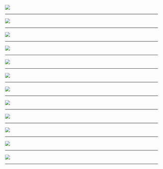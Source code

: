 ![](./assets/648_428148.svg)

<!--
Before we dive into Kubernetes, let's take the time to explore how the infrastructure has evolved.

#docker-title

-->

---
![](./assets/648_428146.svg)

<!--
1/5
In the past few years. the industry has experienced a shift towards developing ...

#docker-monolith-1

-->

---
![](./assets/648_428143.svg)

<!--
2/5
... smaller and more focused applications.

#docker-monolith-2

-->

---
![](./assets/648_428139.svg)

<!--
3/5
It comes as no surprise that more and more companies are breaking down their apps into a set of decoupled and independent components.

#docker-monolith-3

-->

---
![](./assets/648_428130.svg)

<!--
5/5
As an example you might refactor a single app into 4 components:
- a single sign-on service
- a backend API
- a front-end
- and a worker that consume messages from a queue.

#docker-monolith-4

-->

---
![](./assets/648_428124.svg)

<!--
Apps that are smaller in scope are:
1. Quicker to deploy — because you create and release them in smaller chunks.

#docker-microservice-advantage-1

-->

---
![](./assets/648_428118.svg)

<!--
2. Easier to iterate on — since adding features happens independently.

#docker-microservice-advantage-2

-->

---
![](./assets/648_428112.svg)

<!--
3. Resilient — the overall service can still function despite one of the apps not being available.

#docker-microservice-advantage-3

-->

---
![](./assets/648_428015.svg)

<!--
1/4
Smaller services are excellent from a product and development perspective.
But how does that cultural shift impact the infrastructure?
Developing services out of smaller components introduces a different challenge.

#docker-microservice-parts-1

-->

---
![](./assets/648_427889.svg)

<!--
2/4
Imagine being tasked with migrating a single app into a collection of component...

#docker-microservice-parts-2

-->

---
![](./assets/648_427771.svg)

<!--
3/4
When, for every application, you can refactor the same in a collection of four components, you have three more apps to develop, package and release.

#docker-microservice-parts-3

-->

---
![](./assets/648_427234.svg)

<!--
4/4
If you want to fully isolate the apps, you need 4x the virtual machines you started with.
But virtual machines have trade-offs.

#docker-microservice-parts-4

-->

---